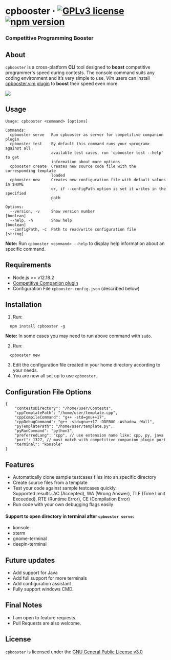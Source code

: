 # cpbooster &middot; [![GPLv3 license](https://img.shields.io/badge/License-GPLv3-blue.svg)](https://github.com/searleser97/cpbooster/blob/master/LICENSE) [![npm version](https://badge.fury.io/js/cpbooster.svg)](https://badge.fury.io/js/cpbooster)

### Competitive Programming Booster

## About

`cpbooster` is a cross-platform **CLI** tool designed to **boost** competitive programmer's speed during contests. The console command suits any coding environment and it’s very simple to use. _Vim_ users can install [cpbooster.vim plugin](https://github.com/searleser97/cpbooster.vim) to **boost** their speed even more.

<img src="https://searleser97.gitlab.io/competitive-programming-notes/cpbooster/cpbooster.gif"/>

## Usage

```
Usage: cpbooster <command> [options]

Commands:
  cpbooster serve   Run cpbooster as server for competitive companion plugin
  cpbooster test    By default this command runs your <program> against all
                    available test cases, run 'cpbooster test --help' to get
                    information about more options
  cpbooster create  Creates new source code file with the corresponding template
                    loaded
  cpbooster new     Creates new configuration file with default values in $HOME
                    or, if --configPath option is set it writes in the specified
                    path

Options:
  --version, -v     Show version number                                [boolean]
  --help, -h        Show help                                          [boolean]
  --configPath, -c  Path to read/write configuration file               [string]
```

**Note:** Run `cpbooster <command> --help` to display help information about an specific command.

## Requirements

-   Node.js >= v12.18.2
-   [Competitive Companion plugin](https://github.com/jmerle/competitive-companion)
-   Configuration File `cpbooster-config.json` (described below)

## Installation

1. Run:

```shell
  npm install cpbooster -g
```

**Note:** In some cases you may need to run above command with `sudo`.

2. Run:

```shell
  cpbooster new
```

3. Edit the configuration file created in your home directory according to your needs.
4. You are now all set up to use `cpbooster`.

## Configuration File Options

```jsonc
{
    "contestsDirectory": "/home/user/Contests",
    "cppTemplatePath": "/home/user/template.cpp",
    "cppCompileCommand": "g++ -std=gnu++17",
    "cppDebugCommand": "g++ -std=gnu++17 -DDEBUG -Wshadow -Wall",
    "pyTemplatePath": "/home/user/template.py",
    "pyRunCommand": "python3",
    "preferredLang": "cpp", // use extension name like: cpp, py, java
    "port": 1327, // must match with competitive companion plugin port
    "terminal": "konsole"
}
```

## Features

-   Automatically clone sample testcases files into an specific directory
-   Create source files from a template
-   Test your code against sample testcases quickly.  
    Supported results: AC (Accepted), WA (Wrong Answer), TLE (Time Limit Exceeded), RTE (Runtime Error), CE (Compilation Error)
-   Run code with your own debugging flags easily

#### Support to open directory in terminal after `cpbooster serve`:

-   konsole
-   xterm
-   gnome-terminal
-   deepin-terminal

## Future updates

-   Add support for Java
-   Add full support for more terminals
-   Add configuration assistant
-   Fully support windows CMD.

## Final Notes

-   I am open to feature requests.
-   Pull Requests are also welcome.

## License

`cpbooster` is licensed under the [GNU General Public License v3.0](https://github.com/searleser97/cpbooster/blob/master/LICENSE)
